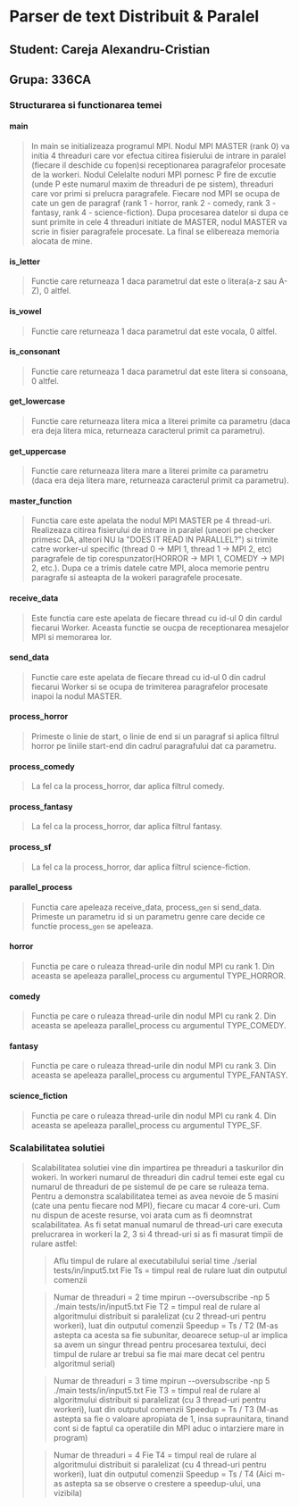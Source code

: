 
# Parser de text Distribuit & Paralel 

## Student: Careja Alexandru-Cristian
## Grupa: 336CA

### Structurarea si functionarea temei

#### main
> In main se initializeaza programul MPI. Nodul MPI MASTER (rank 0) va initia 4 threaduri care vor efectua citirea fisierului de intrare in paralel (fiecare il deschide cu fopen)si receptionarea paragrafelor procesate de la workeri. Nodul Celelalte noduri MPI pornesc P fire de excutie (unde P este numarul maxim de threaduri de pe sistem), threaduri care vor primi si prelucra paragrafele. Fiecare nod MPI se ocupa de cate un gen de paragraf (rank 1 - horror, rank 2 - comedy, rank 3 - fantasy, rank 4 - science-fiction). Dupa procesarea datelor si dupa ce sunt primite in cele 4 threaduri initiate de MASTER, nodul MASTER va scrie in fisier paragrafele procesate. La final se elibereaza memoria alocata de mine.

#### is_letter
> Functie care returneaza 1 daca parametrul dat este o litera(a-z sau A-Z), 0 altfel.

#### is_vowel
> Functie care returneaza 1 daca parametrul dat este vocala, 0 altfel.

#### is_consonant
> Functie care returneaza 1 daca parametrul dat este litera si consoana, 0 altfel.

#### get_lowercase
> Functie care returneaza litera mica a literei primite ca parametru (daca era deja litera mica, returneaza caracterul primit ca parametru).

#### get_uppercase
> Functie care returneaza litera mare a literei primite ca parametru (daca era deja litera mare, returneaza caracterul primit ca parametru).

#### master_function
> Functia care este apelata the nodul MPI MASTER pe 4 thread-uri. Realizeaza citirea fisierului de intrare in paralel (uneori pe checker primesc DA, alteori NU la "DOES IT READ IN PARALLEL?") si trimite catre worker-ul specific (thread 0 -> MPI 1, thread 1 -> MPI 2, etc) paragrafele de tip corespunzator(HORROR -> MPI 1, COMEDY -> MPI 2, etc.). Dupa ce a trimis datele catre MPI, aloca memorie pentru paragrafe si asteapta de la wokeri paragrafele procesate.

#### receive_data
> Este functia care este apelata de fiecare thread cu id-ul 0 din cardul fiecarui Worker. Aceasta functie se oucpa de receptionarea mesajelor MPI si memorarea lor.

#### send_data
> Functie care este apelata de fiecare thread cu id-ul 0 din cadrul fiecarui Worker si se ocupa de trimiterea paragrafelor procesate inapoi la nodul MASTER.

#### process_horror
> Primeste o linie de start, o linie de end si un paragraf si aplica filtrul horror pe liniile start-end din cadrul paragrafului dat ca parametru.

#### process_comedy
> La fel ca la process_horror, dar aplica filtrul comedy.

#### process_fantasy
> La fel ca la process_horror, dar aplica filtrul fantasy.

#### process_sf
> La fel ca la process_horror, dar aplica filtrul science-fiction.

#### parallel_process
> Functia care apeleaza receive_data, process_`gen` si send_data. Primeste un parametru id si un parametru genre care decide ce functie process_`gen` se apeleaza.

#### horror
> Functia pe care o ruleaza thread-urile din nodul MPI cu rank 1. Din aceasta se apeleaza parallel_process cu argumentul TYPE_HORROR.

#### comedy
> Functia pe care o ruleaza thread-urile din nodul MPI cu rank 2. Din aceasta se apeleaza parallel_process cu argumentul TYPE_COMEDY.

#### fantasy
> Functia pe care o ruleaza thread-urile din nodul MPI cu rank 3. Din aceasta se apeleaza parallel_process cu argumentul TYPE_FANTASY.

#### science_fiction
> Functia pe care o ruleaza thread-urile din nodul MPI cu rank 4. Din aceasta se apeleaza parallel_process cu argumentul TYPE_SF.

### Scalabilitatea solutiei
> Scalabilitatea solutiei vine din impartirea pe threaduri a taskurilor din wokeri. In workeri numarul de threaduri din cadrul temei este egal cu numarul de threaduri de pe sistemul de pe care se ruleaza tema. Pentru a demonstra scalabilitatea temei as avea nevoie de 5 masini (cate una pentu fiecare nod MPI), fiecare cu macar 4 core-uri. Cum nu dispun de aceste resurse, voi arata cum as fi deomnstrat scalabilitatea. As fi setat manual numarul de thread-uri care executa prelucrarea in workeri la 2, 3 si 4 thread-uri si as fi masurat timpii de rulare astfel:
>>Aflu timpul de rulare al executabilului serial
>>time ./serial tests/in/input5.txt
>>Fie Ts = timpul real de rulare luat din outputul comenzii
>
>>Numar de threaduri = 2
>>time mpirun --oversubscribe -np 5 ./main tests/in/input5.txt
>>Fie T2 = timpul real de rulare al algoritmului distribuit si paralelizat (cu 2 thread-uri pentru workeri), luat din outputul comenzii
>>Speedup = Ts / T2		(M-as astepta ca acesta sa fie subunitar, deoarece setup-ul ar implica sa avem un singur thread pentru procesarea textului, deci timpul de rulare ar trebui sa fie mai mare decat cel pentru algoritmul serial)
>
>>Numar de threaduri = 3
>>time mpirun --oversubscribe -np 5 ./main tests/in/input5.txt
>>Fie T3 = timpul real de rulare al algoritmului distribuit si paralelizat (cu 3 thread-uri pentru workeri), luat din outputul comenzii
>>Speedup = Ts / T3		(M-as astepta sa fie o valoare apropiata de 1, insa supraunitara, tinand cont si de faptul ca operatiile din MPI aduc o intarziere mare in program)
>
>>Numar de threaduri = 4
>>Fie T4 = timpul real de rulare al algoritmului distribuit si paralelizat (cu 4 thread-uri pentru workeri), luat din outputul comenzii
>>Speedup = Ts / T4		(Aici m-as astepta sa se observe o crestere a speedup-ului, una vizibila)
